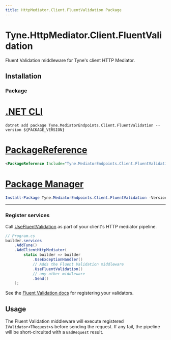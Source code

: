```yaml
---
title: HttpMediator.Client.FluentValidation Package
---
```


# Tyne.HttpMediator.Client.FluentValidation

Fluent Validation middleware for Tyne's client HTTP Mediator.

## Installation

### Package

<div class="package-installation">

# [.NET CLI](#tab/dotnet-cli)
```shell
dotnet add package Tyne.MediatorEndpoints.Client.FluentValidation --version ${PACKAGE_VERSION}
```
# [PackageReference](#tab/package-reference)
```xml
<PackageReference Include="Tyne.MediatorEndpoints.Client.FluentValidation" Version="${PACKAGE_VERSION}" />
```
# [Package Manager](#tab/package-manager)
```powershell
Install-Package Tyne.MediatorEndpoints.Client.FluentValidation -Version ${PACKAGE_VERSION}
```
---

</div>

### Register services

Call [UseFluentValidation](xref:Microsoft.Extensions.DependencyInjection.HttpMediatorClientFluentValidationMiddlewareBuilderExtensions.UseFluentValidation*) as part of your client's HTTP mediator pipeline.

```cs
// Program.cs
builder.services
    .AddTyne()
    .AddClientHttpMediator(
        static builder => builder
            .UseExceptionHandler()
            // Adds the Fluent Validation middleware
            .UseFluentValidation()
            // any other middleware
            .Send()
    );
```

See the [Fluent Validation docs](https://docs.fluentvalidation.net/en/latest/aspnet.html#getting-started) for registering your validators.

## Usage

The Fluent Validation middleware will execute registered `IValidator<TRequest>`s before sending the request. If any fail, the pipeline will be short-circuited with a `BadRequest` result.
